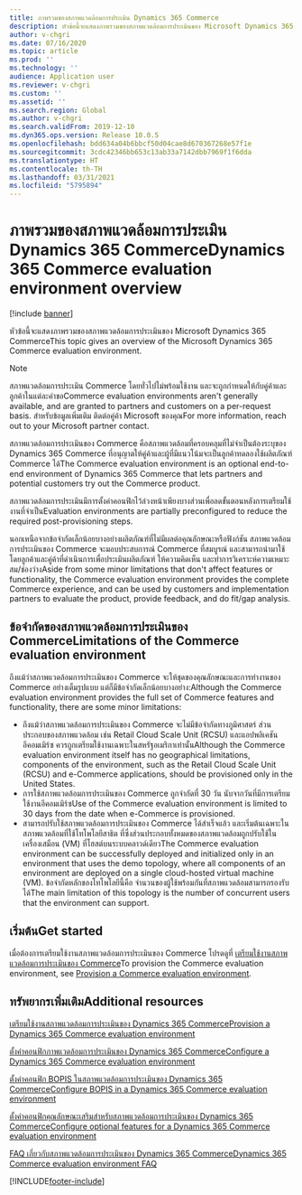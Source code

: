 ```yaml
---
title: ภาพรวมของสภาพแวดล้อมการประเมิน Dynamics 365 Commerce
description: หัวข้อนี้จะแสดงภาพรวมของสภาพแวดล้อมการประเมินของ Microsoft Dynamics 365 Commerce
author: v-chgri
ms.date: 07/16/2020
ms.topic: article
ms.prod: ''
ms.technology: ''
audience: Application user
ms.reviewer: v-chgri
ms.custom: ''
ms.assetid: ''
ms.search.region: Global
ms.author: v-chgri
ms.search.validFrom: 2019-12-10
ms.dyn365.ops.version: Release 10.0.5
ms.openlocfilehash: bdd634a04b6bbcf50d04cae8d670367268e57f1e
ms.sourcegitcommit: 3cdc42346bb653c13ab33a7142dbb7969f1f6dda
ms.translationtype: HT
ms.contentlocale: th-TH
ms.lasthandoff: 03/31/2021
ms.locfileid: "5795894"
---
```

# <a name="dynamics-365-commerce-evaluation-environment-overview"></a><span data-ttu-id="e166c-103">ภาพรวมของสภาพแวดล้อมการประเมิน Dynamics 365 Commerce</span><span class="sxs-lookup"><span data-stu-id="e166c-103">Dynamics 365 Commerce evaluation environment overview</span></span>

[!include [banner](includes/banner.md)]

<span data-ttu-id="e166c-104">หัวข้อนี้จะแสดงภาพรวมของสภาพแวดล้อมการประเมินของ Microsoft Dynamics 365 Commerce</span><span class="sxs-lookup"><span data-stu-id="e166c-104">This topic gives an overview of the Microsoft Dynamics 365 Commerce evaluation environment.</span></span>

> [!NOTE]
> <span data-ttu-id="e166c-105">สภาพแวดล้อมการประเมิน Commerce โดยทั่วไปไม่พร้อมใช้งาน และจะถูกกำหนดให้กับคู่ค้าและลูกค้าในแต่ละคำขอ</span><span class="sxs-lookup"><span data-stu-id="e166c-105">Commerce evaluation environments aren't generally available, and are granted to partners and customers on a per-request basis.</span></span> <span data-ttu-id="e166c-106">สำหรับข้อมูลเพิ่มเติม ติดต่อคู่ค้า Microsoft ของคุณ</span><span class="sxs-lookup"><span data-stu-id="e166c-106">For more information, reach out to your Microsoft partner contact.</span></span>

<span data-ttu-id="e166c-107">สภาพแวดล้อมการประเมินของ Commerce คือสภาพแวดล้อมที่ครอบคลุมที่ไม่จำเป็นต้องระบุของ Dynamics 365 Commerce ที่อนุญาตให้คู่ค้าและผู้ที่มีแนวโน้มจะเป็นลูกค้าทดลองใช้ผลิตภัณฑ์ Commerce ได้</span><span class="sxs-lookup"><span data-stu-id="e166c-107">The Commerce evaluation environment is an optional end-to-end environment of Dynamics 365 Commerce that lets partners and potential customers try out the Commerce product.</span></span>

<span data-ttu-id="e166c-108">สภาพแวดล้อมการประเมินมีการตั้งค่าคอนฟิกไว้ล่วงหน้าเพียงบางส่วนเพื่อลดขั้นตอนหลังการเตรียมใช้งานที่จำเป็น</span><span class="sxs-lookup"><span data-stu-id="e166c-108">Evaluation environments are partially preconfigured to reduce the required post-provisioning steps.</span></span>

<span data-ttu-id="e166c-109">นอกเหนือจากข้อจำกัดเล็กน้อยบางอย่างผลิตภัณฑ์ที่ไม่มีผลต่อคุณลักษณะหรือฟังก์ชัน สภาพแวดล้อมการประเมินของ Commerce จะมอบประสบการณ์ Commerce ที่สมบูรณ์ และสามารถนำมาใช้โดยลูกค้าและคู่ค้าที่ดำเนินการเพื่อประเมินผลิตภัณฑ์ ให้ความคิดเห็น และทำการวิเคราะห์ความเหมาะสม/ช่องว่าง</span><span class="sxs-lookup"><span data-stu-id="e166c-109">Aside from some minor limitations that don't affect features or functionality, the Commerce evaluation environment provides the complete Commerce experience, and can be used by customers and implementation partners to evaluate the product, provide feedback, and do fit/gap analysis.</span></span>

## <a name="limitations-of-the-commerce-evaluation-environment"></a><span data-ttu-id="e166c-110">ข้อจำกัดของสภาพแวดล้อมการประเมินของ Commerce</span><span class="sxs-lookup"><span data-stu-id="e166c-110">Limitations of the Commerce evaluation environment</span></span>

<span data-ttu-id="e166c-111">ถึงแม้ว่าสภาพแวดล้อมการประเมินของ Commerce จะให้ชุดของคุณลักษณะและการทำงานของ Commerce อย่างเต็มรูปแบบ แต่ก็มีข้อจำกัดเล็กน้อยบางอย่าง:</span><span class="sxs-lookup"><span data-stu-id="e166c-111">Although the Commerce evaluation environment provides the full set of Commerce features and functionality, there are some minor limitations:</span></span>

- <span data-ttu-id="e166c-112">ถึงแม้ว่าสภาพแวดล้อมการประเมินของ Commerce จะไม่มีข้อจำกัดทางภูมิศาสตร์ ส่วนประกอบของสภาพแวดล้อม เช่น Retail Cloud Scale Unit (RCSU) และแอปพลิเคชันอีคอมเมิร์ซ ควรถูกเตรียมใช้งานเฉพาะในสหรัฐอเมริกาเท่านั้น</span><span class="sxs-lookup"><span data-stu-id="e166c-112">Although the Commerce evaluation environment itself has no geographical limitations, components of the environment, such as the Retail Cloud Scale Unit (RCSU) and e-Commerce applications, should be provisioned only in the United States.</span></span>
- <span data-ttu-id="e166c-113">การใช้สภาพแวดล้อมการประเมินของ Commerce ถูกจำกัดที่ 30 วัน นับจากวันที่มีการเตรียมใช้งานอีคอมเมิร์ซ</span><span class="sxs-lookup"><span data-stu-id="e166c-113">Use of the Commerce evaluation environment is limited to 30 days from the date when e-Commerce is provisioned.</span></span>
- <span data-ttu-id="e166c-114">สามารถปรับใช้สภาพแวดล้อมการประเมินของ Commerce ได้สำเร็จแล้ว และเริ่มต้นเฉพาะในสภาพแวดล้อมที่ใช้โทโพโลยีสาธิต ที่ซึ่งส่วนประกอบทั้งหมดของสภาพแวดล้อมถูกปรับใช้ในเครื่องเสมือน (VM) ที่โฮสต์บนระบบคลาวด์เดียว</span><span class="sxs-lookup"><span data-stu-id="e166c-114">The Commerce evaluation environment can be successfully deployed and initialized only in an environment that uses the demo topology, where all components of an environment are deployed on a single cloud-hosted virtual machine (VM).</span></span> <span data-ttu-id="e166c-115">ข้อจำกัดหลักของโทโพโลยีนี้คือ จำนวนของผู้ใช้พร้อมกันที่สภาพแวดล้อมสามารถรองรับได้</span><span class="sxs-lookup"><span data-stu-id="e166c-115">The main limitation of this topology is the number of concurrent users that the environment can support.</span></span>

## <a name="get-started"></a><span data-ttu-id="e166c-116">เริ่มต้น</span><span class="sxs-lookup"><span data-stu-id="e166c-116">Get started</span></span>

<span data-ttu-id="e166c-117">เมื่อต้องการเตรียมใช้งานสภาพแวดล้อมการประเมินของ Commerce โปรดดูที่ [เตรียมใช้งานสภาพแวดล้อมการประเมินของ Commerce](provisioning-guide.md)</span><span class="sxs-lookup"><span data-stu-id="e166c-117">To provision the Commerce evaluation environment, see [Provision a Commerce evaluation environment](provisioning-guide.md).</span></span>

## <a name="additional-resources"></a><span data-ttu-id="e166c-118">ทรัพยากรเพิ่มเติม</span><span class="sxs-lookup"><span data-stu-id="e166c-118">Additional resources</span></span>

[<span data-ttu-id="e166c-119">เตรียมใช้งานสภาพแวดล้อมการประเมินของ Dynamics 365 Commerce</span><span class="sxs-lookup"><span data-stu-id="e166c-119">Provision a Dynamics 365 Commerce evaluation environment</span></span>](provisioning-guide.md)

[<span data-ttu-id="e166c-120">ตั้งค่าคอนฟิกภาพแวดล้อมการประเมินของ Dynamics 365 Commerce</span><span class="sxs-lookup"><span data-stu-id="e166c-120">Configure a Dynamics 365 Commerce evaluation environment</span></span>](cpe-post-provisioning.md)

[<span data-ttu-id="e166c-121">ตั้งค่าคอนฟิก BOPIS ในสภาพแวดล้อมการประเมินของ Dynamics 365 Commerce</span><span class="sxs-lookup"><span data-stu-id="e166c-121">Configure BOPIS in a Dynamics 365 Commerce evaluation environment</span></span>](cpe-bopis.md)

[<span data-ttu-id="e166c-122">ตั้งค่าคอนฟิกคุณลักษณะเสริมสำหรับสภาพแวดล้อมการประเมินของ Dynamics 365 Commerce</span><span class="sxs-lookup"><span data-stu-id="e166c-122">Configure optional features for a Dynamics 365 Commerce evaluation environment</span></span>](cpe-optional-features.md)

[<span data-ttu-id="e166c-123">FAQ เกี่ยวกับสภาพแวดล้อมการประเมินของ Dynamics 365 Commerce</span><span class="sxs-lookup"><span data-stu-id="e166c-123">Dynamics 365 Commerce evaluation environment FAQ</span></span>](cpe-faq.md)


[!INCLUDE[footer-include](../includes/footer-banner.md)]
